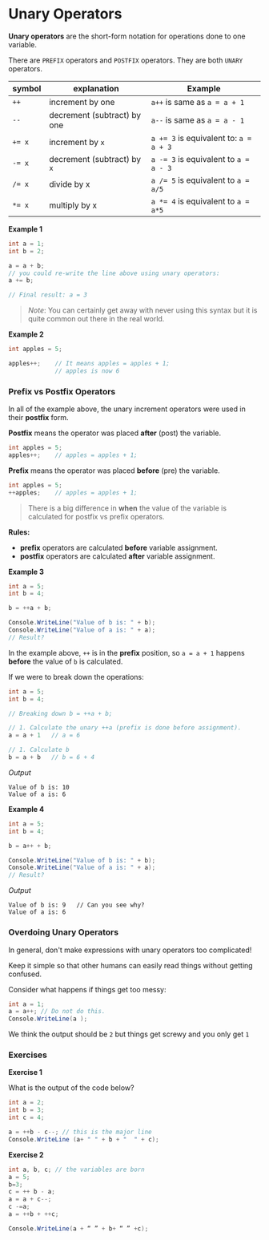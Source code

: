 # Unary Operators

**Unary operators** are the short-form notation for operations done to one variable.

There are `PREFIX` operators and `POSTFIX` operators. They are both `UNARY` operators. 


| symbol | explanation                 | Example                                |
| ------ | --------------------------- | -------------------------------------- |
| `++`   | increment by one            | `a++` is same as `a = a + 1`           |
| `--`   | decrement (subtract) by one | `a--` is same as `a = a - 1`           |
| `+= x` | increment by `x`            | `a += 3` is equivalent to: `a = a + 3` |
| `-= x` | decrement (subtract) by `x` | `a -= 3` is equivalent to `a = a - 3`  |
| `/= x` | divide by x                 | `a /= 5` is equivalent to `a = a/5`    |
| `*= x` | multiply by x               | `a *= 4` is equivalent to `a = a*5` |

**Example 1**

```csharp
int a = 1;
int b = 2;

a = a + b;   
// you could re-write the line above using unary operators: 
a += b; 

// Final result: a = 3
```

>  *Note*: You can certainly get away with never using this syntax but it is quite common out there in the real world. 


**Example 2**

 ```csharp
int apples = 5; 
 
apples++;    // It means apples = apples + 1;
			  // apples is now 6 
 ```


### Prefix vs Postfix Operators

In all of the example above, the unary increment operators were used in their **postfix** form.

**Postfix** means the operator was placed **after** (post) the variable.

```csharp
int apples = 5; 
apples++;    // apples = apples + 1;
```

**Prefix** means the operator was placed **before** (pre) the variable.

```csharp
int apples = 5; 
++apples;    // apples = apples + 1;
```


> There is a big difference in **when** the value of the variable is calculated for postfix vs prefix operators.

**Rules:**

- **prefix** operators are calculated **before** variable assignment.
- **postfix** operators are calculated **after** variable assignment.

 **Example 3**

```csharp
int a = 5; 
int b = 4; 

b = ++a + b;

Console.WriteLine("Value of b is: " + b);
Console.WriteLine("Value of a is: " + a);
// Result?
```

In the example above, `++` is in the **prefix** position, so `a = a + 1` happens **before** the value of `b` is calculated.

If we were to break down the operations:

```csharp
int a = 5; 
int b = 4; 

// Breaking down b = ++a + b;

// 1. Calculate the unary ++a (prefix is done before assignment).
a = a + 1   // a = 6

// 1. Calculate b
b = a + b   // b = 6 + 4
```

*Output*
```text
Value of b is: 10
Value of a is: 6
```

**Example 4**

```csharp
int a = 5; 
int b = 4; 

b = a++ + b;

Console.WriteLine("Value of b is: " + b);
Console.WriteLine("Value of a is: " + a);
// Result?
```

*Output*
```text
Value of b is: 9   // Can you see why?
Value of a is: 6
```

### Overdoing Unary Operators

In general, don't make expressions with unary operators too complicated!

Keep it simple so that other humans can easily read things without getting confused. 

Consider what happens if things get too messy: 

```csharp
int a = 1;
a = a++; // Do not do this. 
Console.WriteLine(a ); 
```

We think the output should be `2` but things get screwy and you only get `1`  


### Exercises

**Exercise 1**

What is the output of the code below?

```csharp
int a = 2; 
int b = 3; 
int c = 4; 

a = ++b - c--; // this is the major line 
Console.WriteLine (a+ " " + b + "  " + c); 
```


**Exercise 2**

```csharp
int a, b, c; // the variables are born 
a = 5; 
b=3; 
c = ++ b - a; 
a = a + c--; 
c -=a; 
a = ++b + ++c; 

Console.WriteLine(a + “ ” + b+ “ ” +c); 
```

